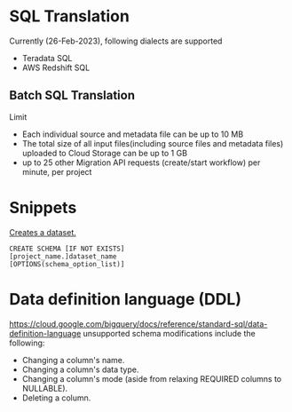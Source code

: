
# SQL Translation
Currently (26-Feb-2023), following dialects are supported
- Teradata SQL
- AWS Redshift SQL

## Batch SQL Translation
Limit
- Each individual source and metadata file can be up to 10 MB
- The total size of all input files(including source files and metadata files) uploaded to Cloud Storage can be up to 1 GB
- up to 25 other Migration API requests (create/start workflow) per minute, per project


# Snippets
[Creates a dataset.](https://cloud.google.com/bigquery/docs/reference/standard-sql/data-definition-language#create_schema_statement)
```
CREATE SCHEMA [IF NOT EXISTS]
[project_name.]dataset_name
[OPTIONS(schema_option_list)]
```


# Data definition language (DDL)
https://cloud.google.com/bigquery/docs/reference/standard-sql/data-definition-language
unsupported schema modifications include the following:
- Changing a column's name.
- Changing a column's data type.
- Changing a column's mode (aside from relaxing REQUIRED columns to NULLABLE).
- Deleting a column.
